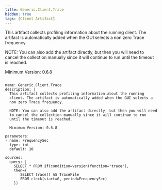```yaml
---
title: Generic.Client.Trace
hidden: true
tags: [Client Artifact]
---
```


This artifact collects profiling information about the running
client. The artifact is automatically added when the GUI selects a
non zero Trace frequency.

NOTE: You can also add the artifact directly, but then you will need
to cancel the collection manually since it will continue to run
until the timeout is reached.

Minimum Version: 0.6.8


<pre><code class="language-yaml">
name: Generic.Client.Trace
description: |
  This artifact collects profiling information about the running
  client. The artifact is automatically added when the GUI selects a
  non zero Trace frequency.

  NOTE: You can also add the artifact directly, but then you will need
  to cancel the collection manually since it will continue to run
  until the timeout is reached.

  Minimum Version: 0.6.8

parameters:
- name: FrequencySec
  type: int
  default: 10

sources:
- query: |
    SELECT * FROM if(condition=version(function="trace"),
    then={
       SELECT trace() AS TraceFile
       FROM clock(start=0, period=FrequencySec)
    })

</code></pre>

